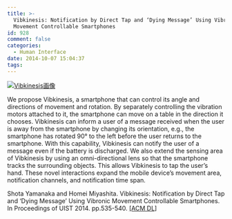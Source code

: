 ```yaml
---
title: >-
  Vibkinesis: Notification by Direct Tap and ‘Dying Message’ Using Vibronic
  Movement Controllable Smartphones
id: 928
comment: false
categories:
  - Human Interface
date: 2014-10-07 15:04:37
tags:
---
```


[![Vibkinesis画像](/wp-content/uploads/2015/05/Vibkinesis画像.png)](/wp-content/uploads/2015/05/Vibkinesis画像.png)
<!--more-->

We propose Vibkinesis, a smartphone that can control its angle and directions of movement and rotation. By separately controlling the vibration motors attached to it, the smartphone can move on a table in the direction it chooses. Vibkinesis can inform a user of a message received when the user is away from the smartphone by changing its orientation, e.g., the smartphone has rotated 90° to the left before the user returns to the smartphone. With this capability, Vibkinesis can notify the user of a message even if the battery is discharged. We also extend the sensing area of Vibkinesis by using an omni-directional lens so that the smartphone tracks the surrounding objects. This allows Vibkinesis to tap the user’s hand. These novel interactions expand the mobile device’s movement area, notification channels, and notification time span.

Shota Yamanaka and Homei Miyashita. Vibkinesis: Notification by Direct Tap and ‘Dying Message’ Using Vibronic Movement Controllable Smartphones. In Proceedings of UIST 2014\. pp.535-540\. [[ACM DL]](http://dl.acm.org/citation.cfm?id=2642918.2647365)
